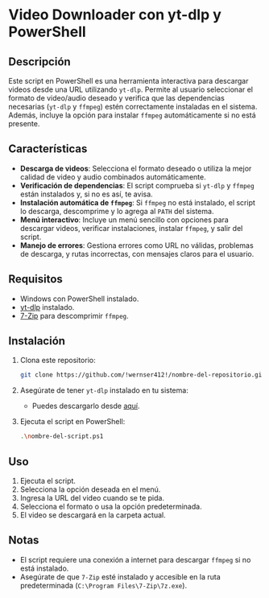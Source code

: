 # Video Downloader con yt-dlp y PowerShell

## Descripción

Este script en PowerShell es una herramienta interactiva para descargar videos desde una URL utilizando `yt-dlp`. Permite al usuario seleccionar el formato de video/audio deseado y verifica que las dependencias necesarias (`yt-dlp` y `ffmpeg`) estén correctamente instaladas en el sistema. Además, incluye la opción para instalar `ffmpeg` automáticamente si no está presente.

## Características

- **Descarga de videos**: Selecciona el formato deseado o utiliza la mejor calidad de video y audio combinados automáticamente.
- **Verificación de dependencias**: El script comprueba si `yt-dlp` y `ffmpeg` están instalados y, si no es así, te avisa.
- **Instalación automática de `ffmpeg`**: Si `ffmpeg` no está instalado, el script lo descarga, descomprime y lo agrega al `PATH` del sistema.
- **Menú interactivo**: Incluye un menú sencillo con opciones para descargar videos, verificar instalaciones, instalar `ffmpeg`, y salir del script.
- **Manejo de errores**: Gestiona errores como URL no válidas, problemas de descarga, y rutas incorrectas, con mensajes claros para el usuario.

## Requisitos

- Windows con PowerShell instalado.
- [yt-dlp](https://github.com/yt-dlp/yt-dlp) instalado.
- [7-Zip](https://www.7-zip.org/) para descomprimir `ffmpeg`.

## Instalación

1. Clona este repositorio:
    ```bash
    git clone https://github.com/!wernser412!/nombre-del-repositorio.git
    ```

2. Asegúrate de tener `yt-dlp` instalado en tu sistema:
    - Puedes descargarlo desde [aquí](https://github.com/yt-dlp/yt-dlp#installation).

3. Ejecuta el script en PowerShell:
    ```bash
    .\nombre-del-script.ps1
    ```

## Uso

1. Ejecuta el script.
2. Selecciona la opción deseada en el menú.
3. Ingresa la URL del video cuando se te pida.
4. Selecciona el formato o usa la opción predeterminada.
5. El video se descargará en la carpeta actual.

## Notas

- El script requiere una conexión a internet para descargar `ffmpeg` si no está instalado.
- Asegúrate de que `7-Zip` esté instalado y accesible en la ruta predeterminada (`C:\Program Files\7-Zip\7z.exe`).

